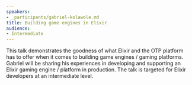 ```yaml
---
speakers:
- _participants/gabriel-kolawole.md
title: Building game engines in Elixir
audience:
- Intermediate
---
```

This talk demonstrates the goodness of what Elixir and the OTP platform has to offer when it comes to building game engines / gaming platforms. Gabriel will be sharing his experiences in developing and supporting an Elixir gaming engine / platform in production. The talk is targeted for Elixir developers at an intermediate level.
